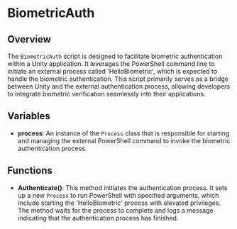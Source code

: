 # BiometricAuth

## Overview
The `BiometricAuth` script is designed to facilitate biometric authentication within a Unity application. It leverages the PowerShell command line to initiate an external process called 'HelloBiometric', which is expected to handle the biometric authentication. This script primarily serves as a bridge between Unity and the external authentication process, allowing developers to integrate biometric verification seamlessly into their applications.

## Variables
- **process**: An instance of the `Process` class that is responsible for starting and managing the external PowerShell command to invoke the biometric authentication process.

## Functions
- **Authenticate()**: This method initiates the authentication process. It sets up a new `Process` to run PowerShell with specified arguments, which include starting the 'HelloBiometric' process with elevated privileges. The method waits for the process to complete and logs a message indicating that the authentication process has finished.